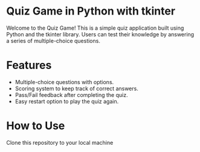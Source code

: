 # Quiz Game in Python with tkinter

Welcome to the Quiz Game! 
This is a simple quiz application built using Python and the tkinter library.
Users can test their knowledge by answering a series of multiple-choice questions.

# Features

- Multiple-choice questions with options.
- Scoring system to keep track of correct answers.
- Pass/Fail feedback after completing the quiz.
- Easy restart option to play the quiz again.

# How to Use

Clone this repository to your local machine
